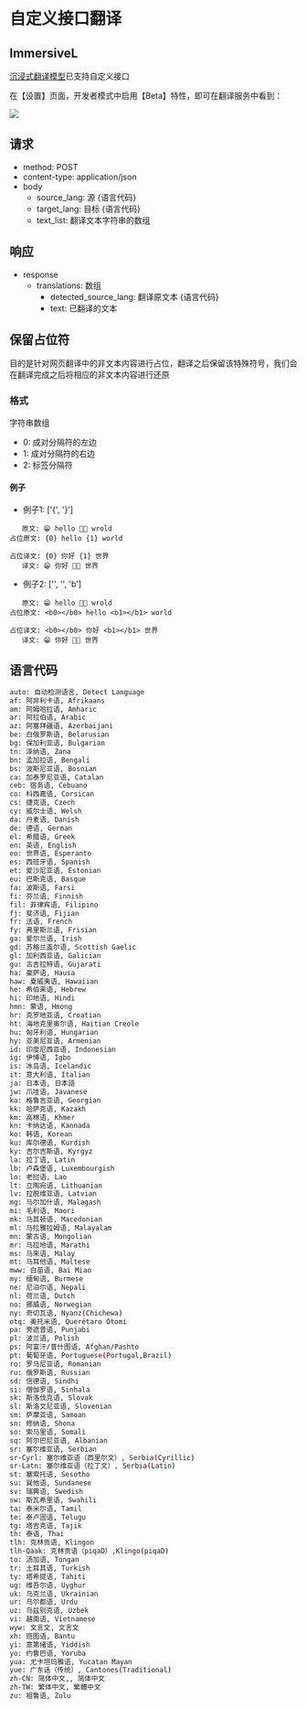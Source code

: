 # 自定义接口翻译

## ImmersiveL

[沉浸式翻译模型](https://github.com/immersive-translate/ImmersiveL)已支持自定义接口

在【设置】页面，开发者模式中启用【Beta】特性，即可在翻译服务中看到：

![](https://s.immersivetranslate.com/assets/20231026-125902.jpeg)

## 请求

- method: POST
- content-type: application/json
- body
  - source_lang: 源 \{语言代码\}
  - target_lang: 目标 \{语言代码\}
  - text_list: 翻译文本字符串的数组

## 响应

- response
  - translations: 数组
    - detected_source_lang: 翻译原文本 \{语言代码\}
    - text: 已翻译的文本

## 保留占位符

目的是针对网页翻译中的非文本内容进行占位，翻译之后保留该特殊符号，我们会在翻译完成之后将相应的非文本内容进行还原

### 格式

字符串数组

- 0: 成对分隔符的左边
- 1: 成对分隔符的右边
- 2: 标签分隔符

#### 例子

- 例子1: ['{', '}']

```
   原文: 😁 hello 👏🏻 wrold
占位原文: {0} hello {1} world

占位译文: {0} 你好 {1} 世界
   译文: 😁 你好 👏🏻 世界
```

- 例子2: ['', '', 'b']

```
   原文: 😁 hello 👏🏻 wrold
占位原文: <b0></b0> hello <b1></b1> world

占位译文: <b0></b0> 你好 <b1></b1> 世界
   译文: 😁 你好 👏🏻 世界
```

## 语言代码

```bash
auto: 自动检测语言, Detect Language
af: 阿非利卡语, Afrikaans
am: 阿姆哈拉语, Amharic
ar: 阿拉伯语, Arabic
az: 阿塞拜疆语, Azerbaijani
be: 白俄罗斯语, Belarusian
bg: 保加利亚语, Bulgarian
tn: 泽纳语, Zana
bn: 孟加拉语, Bengali
bs: 波斯尼亚语, Bosnian
ca: 加泰罗尼亚语, Catalan
ceb: 宿务语, Cebuano
co: 科西嘉语, Corsican
cs: 捷克语, Czech
cy: 威尔士语, Welsh
da: 丹麦语, Danish
de: 德语, German
el: 希腊语, Greek
en: 英语, English
eo: 世界语, Esperanto
es: 西班牙语, Spanish
et: 爱沙尼亚语, Estonian
eu: 巴斯克语, Basque
fa: 波斯语, Farsi
fi: 芬兰语, Finnish
fil: 菲律宾语, Filipino
fj: 斐济语, Fijian
fr: 法语, French
fy: 弗里斯兰语, Frisian
ga: 爱尔兰语, Irish
gd: 苏格兰盖尔语, Scottish Gaelic
gl: 加利西亚语, Galician
gu: 古吉拉特语, Gujarati
ha: 豪萨语, Hausa
haw: 夏威夷语, Hawaiian
he: 希伯来语, Hebrew
hi: 印地语, Hindi
hmn: 蒙语, Hmong
hr: 克罗地亚语, Croatian
ht: 海地克里奥尔语, Haitian Creole
hu: 匈牙利语, Hungarian
hy: 亚美尼亚语, Armenian
id: 印度尼西亚语, Indonesian
ig: 伊博语, Igbo
is: 冰岛语, Icelandic
it: 意大利语, Italian
ja: 日本语, 日本語
jw: 爪哇语, Javanese
ka: 格鲁吉亚语, Georgian
kk: 哈萨克语, Kazakh
km: 高棉语, Khmer
kn: 卡纳达语, Kannada
ko: 韩语, Korean
ku: 库尔德语, Kurdish
ky: 吉尔吉斯语, Kyrgyz
la: 拉丁语, Latin
lb: 卢森堡语, Luxembourgish
lo: 老挝语, Lao
lt: 立陶宛语, Lithuanian
lv: 拉脱维亚语, Latvian
mg: 马尔加什语, Malagash
mi: 毛利语, Maori
mk: 马其顿语, Macedonian
ml: 马拉雅拉姆语, Malayalam
mn: 蒙古语, Mongolian
mr: 马拉地语, Marathi
ms: 马来语, Malay
mt: 马耳他语, Maltese
mww: 白苗语, Bai Miao
my: 缅甸语, Burmese
ne: 尼泊尔语, Nepali
nl: 荷兰语, Dutch
no: 挪威语, Norwegian
ny: 奇切瓦语, Nyanz(Chichewa)
otq: 奥托米语, Querétaro Otomi
pa: 旁遮普语, Punjabi
pl: 波兰语, Polish
ps: 阿富汗/普什图语, Afghan/Pashto
pt: 葡萄牙语, Portuguese(Portugal,Brazil)
ro: 罗马尼亚语, Romanian
ru: 俄罗斯语, Russian
sd: 信德语, Sindhi
si: 僧伽罗语, Sinhala
sk: 斯洛伐克语, Slovak
sl: 斯洛文尼亚语, Slovenian
sm: 萨摩亚语, Samoan
sn: 修纳语, Shona
so: 索马里语, Somali
sq: 阿尔巴尼亚语, Albanian
sr: 塞尔维亚语, Serbian
sr-Cyrl: 塞尔维亚语（西里尔文）, Serbia(Cyrillic)
sr-Latn: 塞尔维亚语（拉丁文）, Serbia(Latin)
st: 塞索托语, Sesotho
su: 巽他语, Sundanese
sv: 瑞典语, Swedish
sw: 斯瓦希里语, Swahili
ta: 泰米尔语, Tamil
te: 泰卢固语, Telugu
tg: 塔吉克语, Tajik
th: 泰语, Thai
tlh: 克林贡语, Klingon
tlh-Qaak: 克林贡语（piqaD）,Klingo(piqaD)
to: 汤加语, Tongan
tr: 土耳其语, Turkish
ty: 塔希提语, Tahiti
ug: 维吾尔语, Uyghur
uk: 乌克兰语, Ukrainian
ur: 乌尔都语, Urdu
uz: 乌兹别克语, Uzbek
vi: 越南语, Vietnamese
wyw: 文言文, 文言文
xh: 班图语, Bantu
yi: 意第绪语, Yiddish
yo: 约鲁巴语, Yoruba
yua: 尤卡坦玛雅语, Yucatan Mayan
yue: 广东话（传统）, Cantones(Traditional)
zh-CN: 简体中文,, 简体中文
zh-TW: 繁体中文, 繁體中文
zu: 祖鲁语, Zulu
```
